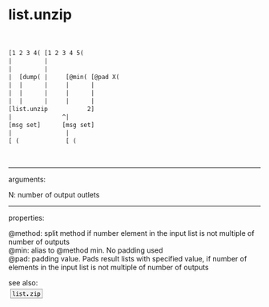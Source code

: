 # list.unzip

```


[1 2 3 4( [1 2 3 4 5(
|         |
|         |
|  [dump( |     [@min( [@pad X(
|  |      |     |      |
|  |      |     |      |
|  |      |     |      |
[list.unzip           2]
|              ^|
[msg set]      [msg set]
|               |
[ (             [ (

            
```
---
arguments:

N: number of output outlets<br>

---
properties:

@method: split method if
            number element in the input list is not multiple of number of outputs<br>
@min: alias to @method min. No padding used<br>
@pad: padding value. Pads result lists with
            specified value, if number of elements in the input list is not multiple of number of
            outputs<br>

see also:<br>
![list.zip](img/object_list.zip.png)
